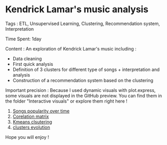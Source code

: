 # Kendrick Lamar's music analysis
Tags : ETL, Unsupervised Learning, Clustering, Recommendation system, Interpretation

Time Spent: 1day

Content : An exploration of Kendrick Lamar's music including : 
- Data cleaning
- First quick analysis
- Definition of 3 clusters for different type of songs + interpretation and analysis 
- Construction of a recommendation system based on the clustering

Important precision : 
Because I used dynamic visuals with plot.express, some visuals are not displayed in the GitHub preview. You can find them in the folder "Interactive visuals" or explore them right here !


1. [Songs popularity over time](interactive_visuals/songs_popularity_over_time.html)
2. [Corelation matrix](interactive_visuals/correlation_matrix.html)
3. [Kmeans clsutering](interactive_visuals/Kmeans_Clustering.html)
4. [clusters evolution](interactive_visuals/cluster_evolution.html)

Hope you will enjoy !
